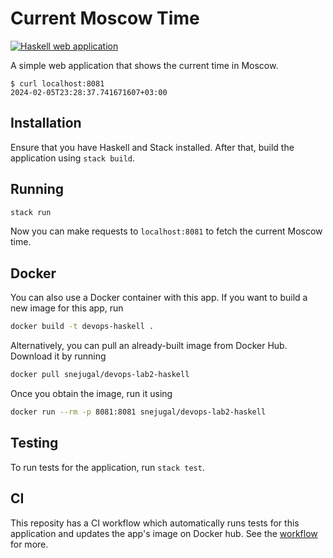 # Current Moscow Time

[![Haskell web application][badge]][workflow]

[badge]: https://github.com/SnejUgal/S24-core-course-labs/actions/workflows/haskell.yaml/badge.svg

A simple web application that shows the current time in Moscow.

```
$ curl localhost:8081
2024-02-05T23:28:37.741671607+03:00
```

## Installation

Ensure that you have Haskell and Stack installed. After that, build the
application using `stack build`.

## Running

```bash
stack run
```

Now you can make requests to `localhost:8081` to fetch the current Moscow time.

## Docker

You can also use a Docker container with this app. If you want to build a new
image for this app, run

```bash
docker build -t devops-haskell .
```

Alternatively, you can pull an already-built image from Docker Hub. Download it
by running

```bash
docker pull snejugal/devops-lab2-haskell
```

Once you obtain the image, run it using

```bash
docker run --rm -p 8081:8081 snejugal/devops-lab2-haskell
```

## Testing

To run tests for the application, run `stack test`.

## CI

This reposity has a CI workflow which automatically runs tests for this
application and updates the app's image on Docker hub. See the [workflow] for
more.

[workflow]: ../.github/workflows/haskell.yaml
